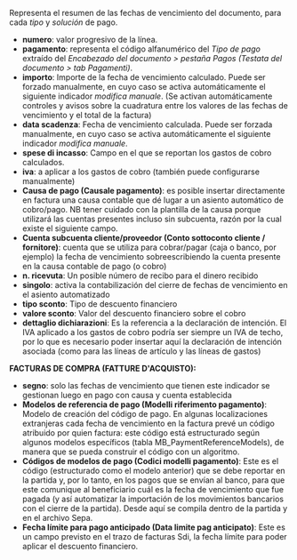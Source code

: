 Representa el resumen de las fechas de vencimiento del documento, para cada *tipo* y *solución* de pago.  
- **numero**: valor progresivo de la línea.  
- **pagamento**: representa el código alfanumérico del *Tipo de pago* extraído del *Encabezado del documento > pestaña Pagos (Testata del documento > tab Pagamenti)*.  
- **importo**: Importe de la fecha de vencimiento calculado. Puede ser forzado manualmente, en cuyo caso se activa automáticamente el siguiente indicador *modifica manuale*. (Se activan automáticamente controles y avisos sobre la cuadratura entre los valores de las fechas de vencimiento y el total de la factura)  
- **data scadenza**: Fecha de vencimiento calculada. Puede ser forzada manualmente, en cuyo caso se activa automáticamente el siguiente indicador *modifica manuale*.  
- **spese di incasso**: Campo en el que se reportan los gastos de cobro calculados.  
- **iva**: a aplicar a los gastos de cobro (también puede configurarse manualmente)  
- **Causa de pago (Causale pagamento)**: es posible insertar directamente en factura una causa contable que dé lugar a un asiento automático de cobro/pago. NB tener cuidado con la plantilla de la causa porque utilizará las cuentas presentes incluso sin subcuenta, razón por la cual existe el siguiente campo.  
- **Cuenta subcuenta cliente/proveedor (Conto sottoconto cliente / fornitore)**: cuenta que se utiliza para cobrar/pagar (caja o banco, por ejemplo) la fecha de vencimiento sobreescribiendo la cuenta presente en la causa contable de pago (o cobro)  
- **n. ricevuta**: Un posible número de recibo para el dinero recibido  
- **singolo**: activa la contabilización del cierre de fechas de vencimiento en el asiento automatizado  
- **tipo sconto**: Tipo de descuento financiero  
- **valore sconto**: Valor del descuento financiero sobre el cobro  
- **dettaglio dichiarazioni**: Es la referencia a la declaración de intención. El IVA aplicado a los gastos de cobro podría ser siempre un IVA de techo, por lo que es necesario poder insertar aquí la declaración de intención asociada (como para las líneas de artículo y las líneas de gastos)  

**FACTURAS DE COMPRA (FATTURE D'ACQUISTO):**

- **segno**: solo las fechas de vencimiento que tienen este indicador se gestionan luego en pago con causa y cuenta establecida  
- **Modelos de referencia de pago (Modelli riferimento pagamento)**: Modelo de creación del código de pago. En algunas localizaciones extranjeras cada fecha de vencimiento en la factura prevé un código atribuido por quien factura: este código está estructurado según algunos modelos específicos (tabla MB_PaymentReferenceModels), de manera que se pueda construir el código con un algoritmo.  
- **Códigos de modelos de pago (Codici modelli pagamento)**: Este es el código (estructurado como el modelo anterior) que se debe reportar en la partida y, por lo tanto, en los pagos que se envían al banco, para que este comunique al beneficiario cuál es la fecha de vencimiento que fue pagada (y así automatizar la importación de los movimientos bancarios con el cierre de la partida). Desde aquí se compila dentro de la partida y en el archivo Sepa.  
- **Fecha límite para pago anticipado (Data limite pag anticipato)**: Este es un campo previsto en el trazo de facturas Sdi, la fecha límite para poder aplicar el descuento financiero.